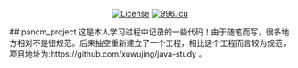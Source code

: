 <div align="center">

[![License](https://img.shields.io/badge/License-Apache%202.0-blue.svg)](http://github.com/hhyo/archery/blob/master/LICENSE)
[![996.icu](https://img.shields.io/badge/link-996.icu-red.svg)](https://996.icu)

</div>
## pancm_project
这是本人学习过程中记录的一些代码！由于随笔而写，很多地方相对不是很规范。后来抽空重新建立了一个工程，相比这个工程而言较为规范，项目地址为:https://github.com/xuwujing/java-study 。




